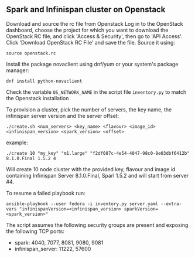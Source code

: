 ## Spark and Infinispan cluster on Openstack

Download and source the rc file from Openstack
Log in to the OpenStack dashboard, choose the project for which you want 
to download the OpenStack RC file, and click 'Access & Security', then go to 'API Access'.
Click 'Download OpenStack RC File' and save the file. Source it using:

```
source openstack.rc
```

Install the package novaclient using dnf/yum or your system's package manager:

```
dnf install python-novaclient
```

Check the variable ```OS_NETWORK_NAME``` in the script file ```inventory.py``` to 
match the Openstack installation


To provision a cluster, pick the number of servers, the key name, the infinispan server version and the server offset:

```
./create.sh <num_servers> <key_name> <flavour> <image_id> <infinispan_version> <spark_version> <offset>
```

example:

```
./create 10 "my_key" "m1.large" "f2df087c-4e54-4047-98c0-8e03dbf6412b" 8.1.0.Final 1.5.2 4
```

Will create 10 node cluster with the provided key, flavour and image id containing Infinispan Server 8.1.0.Final, Sparl 1.5.2 and will start from server #4.

To resume a failed playbook run:

```
ansible-playbook --user fedora -i inventory.py server.yaml --extra-vars "infinispanVersion=<infinispan_version> sparkVersion=<spark_version>"
```

The script assumes the following security groups are present and exposing the following TCP ports:

* spark: 4040, 7077, 8081, 9080, 9081
* infinispan_server: 11222, 57600


